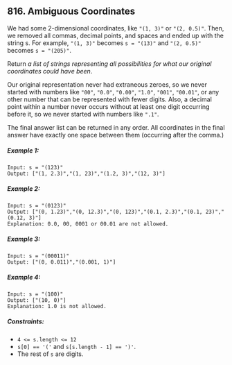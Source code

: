 ## 816. Ambiguous Coordinates

We had some 2-dimensional coordinates, like ```"(1, 3)"``` or ```"(2, 0.5)"```. Then, we removed all commas, decimal points, and spaces and ended up with the string s. For example, ```"(1, 3)"``` becomes ```s = "(13)"``` and ```"(2, 0.5)"``` becomes ```s = "(205)"```.

Return *a list of strings representing all possibilities for what our original coordinates could have been*.

Our original representation never had extraneous zeroes, so we never started with numbers like ```"00"```, ```"0.0"```, ```"0.00"```, ```"1.0"```, ```"001"```, ```"00.01"```, or any other number that can be represented with fewer digits. Also, a decimal point within a number never occurs without at least one digit occurring before it, so we never started with numbers like ```".1"```.

The final answer list can be returned in any order. All coordinates in the final answer have exactly one space between them (occurring after the comma.)

##### Example 1:
```
Input: s = "(123)"
Output: ["(1, 2.3)","(1, 23)","(1.2, 3)","(12, 3)"]
```
##### Example 2:
```
Input: s = "(0123)"
Output: ["(0, 1.23)","(0, 12.3)","(0, 123)","(0.1, 2.3)","(0.1, 23)","(0.12, 3)"]
Explanation: 0.0, 00, 0001 or 00.01 are not allowed.
```
##### Example 3:
```
Input: s = "(00011)"
Output: ["(0, 0.011)","(0.001, 1)"]
```
##### Example 4:
```
Input: s = "(100)"
Output: ["(10, 0)"]
Explanation: 1.0 is not allowed.
```

##### Constraints:

* ```4 <= s.length <= 12```
* ```s[0] == '('``` and ```s[s.length - 1] == ')'```.
* The rest of ```s``` are digits.